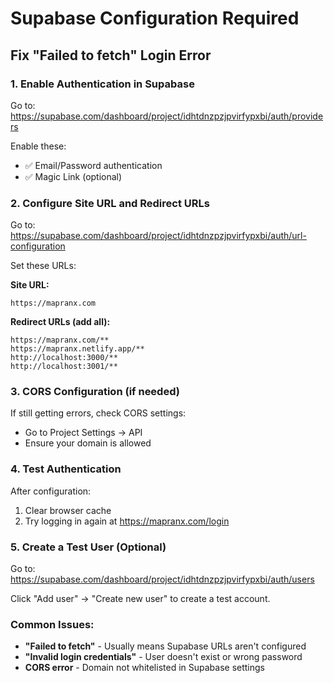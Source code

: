 # Supabase Configuration Required

## Fix "Failed to fetch" Login Error

### 1. Enable Authentication in Supabase

Go to: https://supabase.com/dashboard/project/idhtdnzpzjpvirfypxbi/auth/providers

Enable these:
- ✅ Email/Password authentication
- ✅ Magic Link (optional)

### 2. Configure Site URL and Redirect URLs

Go to: https://supabase.com/dashboard/project/idhtdnzpzjpvirfypxbi/auth/url-configuration

Set these URLs:

**Site URL:**
```
https://mapranx.com
```

**Redirect URLs (add all):**
```
https://mapranx.com/**
https://mapranx.netlify.app/**
http://localhost:3000/**
http://localhost:3001/**
```

### 3. CORS Configuration (if needed)

If still getting errors, check CORS settings:
- Go to Project Settings → API
- Ensure your domain is allowed

### 4. Test Authentication

After configuration:
1. Clear browser cache
2. Try logging in again at https://mapranx.com/login

### 5. Create a Test User (Optional)

Go to: https://supabase.com/dashboard/project/idhtdnzpzjpvirfypxbi/auth/users

Click "Add user" → "Create new user" to create a test account.

### Common Issues:

- **"Failed to fetch"** - Usually means Supabase URLs aren't configured
- **"Invalid login credentials"** - User doesn't exist or wrong password  
- **CORS error** - Domain not whitelisted in Supabase settings